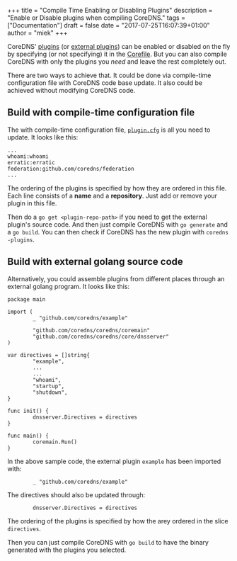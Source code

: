 +++
title = "Compile Time Enabling or Disabling Plugins"
description = "Enable or Disable plugins when compiling CoreDNS."
tags = ["Documentation"]
draft = false
date = "2017-07-25T16:07:39+01:00"
author = "miek"
+++

CoreDNS' [plugins](/plugins) (or [external plugins](/explugins)) can be enabled or
disabled on the fly by specifying (or not specifying) it in the
[Corefile](/2017/07/23/corefile-explained/). But you can also compile CoreDNS with only the
plugins you *need* and leave the rest completely out.

There are two ways to achieve that. It could be done via compile-time configuration file
with CoreDNS code base update. It also could be achieved without modifying CoreDNS code.

## Build with compile-time configuration file

The with compile-time configuration file,
[`plugin.cfg`](https://github.com/coredns/coredns/blob/master/plugin.cfg) is all you need
to update. It looks like this:

~~~
...
whoami:whoami
erratic:erratic
federation:github.com/coredns/federation
...
~~~

The ordering of the plugins is specified by how they are ordered in this file. Each line consists of
a **name** and a **repository**. Just add or remove your plugin in this file.

Then do a `go get <plugin-repo-path>` if you need to get the external plugin's source code. And then
just compile CoreDNS with `go generate` and a `go build`. You can then check if CoreDNS has the new
plugin with `coredns -plugins`.

## Build with external golang source code

Alternatively, you could assemble plugins from different places through an external golang program.
It looks like this:

~~~
package main

import (
        _ "github.com/coredns/example"

        "github.com/coredns/coredns/coremain"
        "github.com/coredns/coredns/core/dnsserver"
)

var directives = []string{
        "example",
        ...
        ...
        "whoami",
        "startup",
        "shutdown",
}

func init() {
        dnsserver.Directives = directives
}

func main() {
        coremain.Run()
}
~~~

In the above sample code, the external plugin `example` has been imported with:
~~~
        _ "github.com/coredns/example"
~~~

The directives should also be updated through:
~~~
        dnsserver.Directives = directives
~~~

The ordering of the plugins is specified by how the arey ordered in the slice `directives`.

Then you can just compile CoreDNS with `go build` to have the binary generated with the plugins you
selected.
